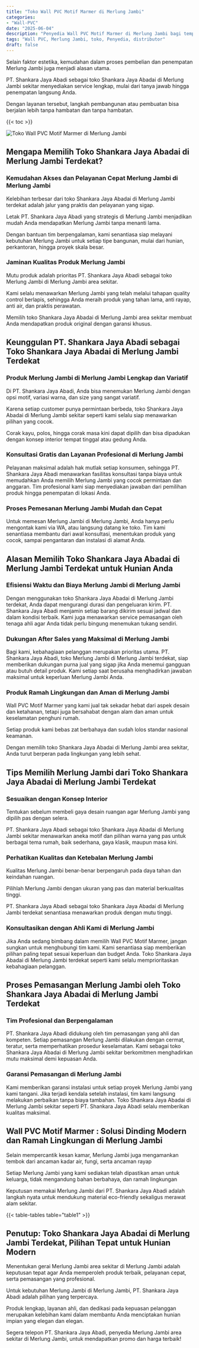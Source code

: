 ```yaml
---
title: "Toko Wall PVC Motif Marmer di Merlung Jambi"
categories: 
- "Wall-PVC"
date: "2025-06-04"
description: "Penyedia Wall PVC Motif Marmer di Merlung Jambi bagi tempat tinggal, perkantoran, dan ritel. Material terbaik, variasi motif, variasi warna elegan, dengan layanan penempatan oleh tim ahli dan garansi resmi!|Jasa penjualan Wall PVC Motif Marmer di Merlung Jambi bagi kebutuhan tempat tinggal, perkantoran, maupun toko, beserta panel terbaik dan instalasi oleh tim berpengalaman dan kepastian resmi.|Pilihan Wall PVC Motif Marmer di Merlung Jambi yang andal bagi tempat tinggal, kantor, dan toko, bersama produk berkualitas dan instalasi ditangani oleh teknisi ahli dan jaminan resmi.|Penjualan Wall PVC Motif Marmer di Merlung Jambi untuk rumah, perkantoran, serta toko, dengan produk unggulan dan penempatan ditangani oleh tenaga ahli profesional, dilengkapi dengan kepastian resmi.}"
tags: "Wall PVC, Merlung Jambi, toko, Penyedia, distributor"
draft: false
---
```


Selain faktor estetika, kemudahan dalam proses pembelian dan penempatan Merlung Jambi juga menjadi alasan utama.

PT. Shankara Jaya Abadi sebagai toko Shankara Jaya Abadai di Merlung Jambi sekitar menyediakan service lengkap, mulai dari tanya jawab hingga penempatan langsung Anda.

Dengan layanan tersebut, langkah pembangunan atau pembuatan bisa berjalan lebih tanpa hambatan dan tanpa hambatan.

{{< toc >}}

![Toko Wall PVC Motif Marmer di Merlung Jambi](/images/Wall-PVC/Toko-Wall-PVC-Motif-Marmer-di-Merlung-Jambi.png)


## Mengapa Memilih Toko Shankara Jaya Abadai di Merlung Jambi Terdekat?

### Kemudahan Akses dan Pelayanan Cepat Merlung Jambi di Merlung Jambi

Kelebihan terbesar dari toko Shankara Jaya Abadai di Merlung Jambi terdekat adalah jalur yang praktis dan pelayanan yang sigap.

Letak PT. Shankara Jaya Abadi yang strategis di Merlung Jambi menjadikan mudah Anda mendapatkan Merlung Jambi tanpa menanti lama.

Dengan bantuan tim berpengalaman, kami senantiasa siap melayani kebutuhan Merlung Jambi untuk setiap tipe bangunan, mulai dari hunian, perkantoran, hingga proyek skala besar.

### Jaminan Kualitas Produk Merlung Jambi

Mutu produk adalah prioritas PT. Shankara Jaya Abadi sebagai toko Merlung Jambi di Merlung Jambi area sekitar.

Kami selalu menawarkan Merlung Jambi yang telah melalui tahapan quality control berlapis, sehingga Anda meraih produk yang tahan lama, anti rayap, anti air, dan praktis perawatan.

Memilih toko Shankara Jaya Abadai di Merlung Jambi area sekitar membuat Anda mendapatkan produk original dengan garansi khusus.

## Keunggulan PT. Shankara Jaya Abadi sebagai Toko Shankara Jaya Abadai di Merlung Jambi Terdekat

### Produk Merlung Jambi di Merlung Jambi Lengkap dan Variatif

Di PT. Shankara Jaya Abadi, Anda bisa menemukan Merlung Jambi dengan opsi motif, variasi warna, dan size yang sangat variatif.

Karena setiap customer punya permintaan berbeda, toko Shankara Jaya Abadai di Merlung Jambi sekitar seperti kami selalu siap menawarkan pilihan yang cocok.

Corak kayu, polos, hingga corak masa kini dapat dipilih dan bisa dipadukan dengan konsep interior tempat tinggal atau gedung Anda.

### Konsultasi Gratis dan Layanan Profesional di Merlung Jambi

Pelayanan maksimal adalah hak mutlak setiap konsumen, sehingga PT. Shankara Jaya Abadi menawarkan fasilitas konsultasi tanpa biaya untuk memudahkan Anda memilih Merlung Jambi yang cocok permintaan dan anggaran. Tim profesional kami siap menyediakan jawaban dari pemilihan produk hingga penempatan di lokasi Anda.

### Proses Pemesanan Merlung Jambi Mudah dan Cepat

Untuk memesan Merlung Jambi di Merlung Jambi, Anda hanya perlu mengontak kami via WA, atau langsung datang ke toko. Tim kami senantiasa membantu dari awal konsultasi, menentukan produk yang cocok, sampai pengantaran dan instalasi di alamat Anda.

## Alasan Memilih Toko Shankara Jaya Abadai di Merlung Jambi Terdekat untuk Hunian Anda

### Efisiensi Waktu dan Biaya Merlung Jambi di Merlung Jambi

Dengan menggunakan toko Shankara Jaya Abadai di Merlung Jambi terdekat, Anda dapat mengurangi durasi dan pengeluaran kirim. PT. Shankara Jaya Abadi menjamin setiap barang dikirim sesuai jadwal dan dalam kondisi terbaik. Kami juga menawarkan service pemasangan oleh tenaga ahli agar Anda tidak perlu bingung menemukan tukang sendiri.

### Dukungan After Sales yang Maksimal di Merlung Jambi

Bagi kami, kebahagiaan pelanggan merupakan prioritas utama. PT. Shankara Jaya Abadi, toko Merlung Jambi di Merlung Jambi terdekat, siap memberikan dukungan purna jual yang sigap jika Anda menemui gangguan atau butuh detail produk. Kami setiap saat berusaha menghadirkan jawaban maksimal untuk keperluan Merlung Jambi Anda.

### Produk Ramah Lingkungan dan Aman di Merlung Jambi

 Wall PVC Motif Marmer  yang kami jual tak sekadar hebat dari aspek desain dan ketahanan, tetapi juga bersahabat dengan alam dan aman untuk keselamatan penghuni rumah.

Setiap produk kami bebas zat berbahaya dan sudah lolos standar nasional keamanan.

Dengan memilih toko Shankara Jaya Abadai di Merlung Jambi area sekitar, Anda turut berperan pada lingkungan yang lebih sehat.

## Tips Memilih Merlung Jambi dari Toko Shankara Jaya Abadai di Merlung Jambi Terdekat

### Sesuaikan dengan Konsep Interior 

Tentukan sebelum membeli gaya desain ruangan agar Merlung Jambi yang dipilih pas dengan selera.

PT. Shankara Jaya Abadi sebagai toko Shankara Jaya Abadai di Merlung Jambi sekitar menawarkan aneka motif dan pilihan warna yang pas untuk berbagai tema rumah, baik sederhana, gaya klasik, maupun masa kini.

### Perhatikan Kualitas dan Ketebalan Merlung Jambi

Kualitas Merlung Jambi benar-benar berpengaruh pada daya tahan dan keindahan ruangan.

Pilihlah Merlung Jambi dengan ukuran yang pas dan material berkualitas tinggi.

PT. Shankara Jaya Abadi sebagai toko Shankara Jaya Abadai di Merlung Jambi terdekat senantiasa menawarkan produk dengan mutu tinggi.

### Konsultasikan dengan Ahli Kami di Merlung Jambi

Jika Anda sedang bimbang dalam memilih Wall PVC Motif Marmer, jangan sungkan untuk menghubungi tim kami. Kami senantiasa siap memberikan pilihan paling tepat sesuai keperluan dan budget Anda. Toko Shankara Jaya Abadai di Merlung Jambi terdekat seperti kami selalu memprioritaskan kebahagiaan pelanggan.

## Proses Pemasangan Merlung Jambi oleh Toko Shankara Jaya Abadai di Merlung Jambi Terdekat

### Tim Profesional dan Berpengalaman

PT. Shankara Jaya Abadi didukung oleh tim pemasangan yang ahli dan kompeten. Setiap pemasangan Merlung Jambi dilakukan dengan cermat, teratur, serta memperhatikan prosedur keselamatan. Kami sebagai toko Shankara Jaya Abadai di Merlung Jambi sekitar berkomitmen menghadirkan mutu maksimal demi kepuasan Anda.

### Garansi Pemasangan di Merlung Jambi

Kami memberikan garansi instalasi untuk setiap proyek Merlung Jambi yang kami tangani. Jika terjadi kendala setelah instalasi, tim kami langsung melakukan perbaikan tanpa biaya tambahan. Toko Shankara Jaya Abadai di Merlung Jambi sekitar seperti PT. Shankara Jaya Abadi selalu memberikan kualitas maksimal.

##  Wall PVC Motif Marmer : Solusi Dinding Modern dan Ramah Lingkungan di Merlung Jambi

Selain mempercantik kesan kamar, Merlung Jambi juga mengamankan tembok dari ancaman kadar air, fungi, serta ancaman rayap

Setiap Merlung Jambi yang kami sediakan telah dipastikan aman untuk keluarga, tidak mengandung bahan berbahaya, dan ramah lingkungan

Keputusan memakai Merlung Jambi dari PT. Shankara Jaya Abadi adalah langkah nyata untuk mendukung material eco-friendly sekaligus merawat alam sekitar.

{{< table-tables table="table1" >}}

## Penutup: Toko Shankara Jaya Abadai di Merlung Jambi Terdekat, Pilihan Tepat untuk Hunian Modern

Menentukan gerai Merlung Jambi area sekitar di Merlung Jambi adalah keputusan tepat agar Anda memperoleh produk terbaik, pelayanan cepat, serta pemasangan yang profesional.

Untuk kebutuhan Merlung Jambi di Merlung Jambi, PT. Shankara Jaya Abadi adalah pilihan yang terpercaya.

Produk lengkap, layanan ahli, dan dedikasi pada kepuasan pelanggan merupakan kelebihan kami dalam membantu Anda menciptakan hunian impian yang elegan dan elegan.

Segera telepon PT. Shankara Jaya Abadi, penyedia Merlung Jambi area sekitar di Merlung Jambi, untuk mendapatkan promo dan harga terbaik!